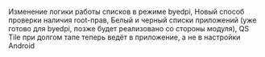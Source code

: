 Изменение логики работы списков в режиме byedpi, Новый способ проверки наличия root-прав, Белый и черный списки приложений (уже готово для byedpi, позже будет реализовано со стороны модуля), QS Tile при долгом тапе теперь ведёт в приложение, а не в настройки Android
